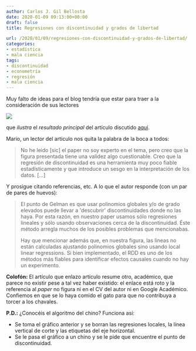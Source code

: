 ```yaml
---
author: Carlos J. Gil Bellosta
date: 2020-01-09 09:13:00+00:00
draft: false
title: Regresiones con discontinuidad y grados de libertad

url: /2020/01/09/regresiones-con-discontinuidad-y-grados-de-libertad/
categories:
- estadística
- mala ciencia
tags:
- discontinuidad
- econometría
- regresión
- mala ciencia
---
```


Muy falto de ideas para el blog tendría que estar para traer a la consideración de sus lectores

![](/wp-uploads/2020/01/Imagen-2-32-768x558-1.png#center)

que _ilustra_ el _resultado principal_ del artículo discutido [aquí](https://nadaesgratis.es/admin/la-estabilidad-del-gobierno-en-la-era-de-la-fragmentacion-hacia-donde-vamos-y-que-podemos-hacer).

Mario, un lector del artículo nos quita la palabra de la boca a todos:

>No he leido [sic] el paper no soy experto en el tema, pero creo que la figura presentada tiene una validez algo cuestionable. Creo que la regresión de discontinuidad es una herramienta muy poco fiable estadísticamente y que introduce un sesgo en la interpretación de los datos. [...]

Y prosigue citando referencias, etc. A lo que el autor responde (con un par de pares de huevos):

>El punto de Gelman es que usar polinomios globales y/o de grado elevados puede llevar a 'descubrir' discontinuidades donde no las haya. Por esta razón, en nuestro paper usamos sólo regresiones lineales y sólo usando observaciones cerca de la discontinuidad. Éste método arregla muchos de los posibles problemas que mencionabas.
>
> Hay que mencionar además que, en nuestra figura, las lineas no están calculadas ajustando polinomios globales sino usando local linear regressions. Si bien implementado, el RDD es uno de los métodos más fiables para identificar efectos causales cuando no hay un experimento.


**Colofón:** El artículo que enlazo artículo resume otro, académico, que parece no existir pese a tal vez haber existido: el enlace está roto y la referencia al _paper_ no figura ni en el CV del autor ni en Google Académico. Confiemos en que se lo haya comido el gato para que no contribuya a torcer a los chavales.

**P.D.:** ¿Conocéis el algoritmo del chino? Funciona así:

* Se toma el gráfico anterior y se borran las regresiones locales, la línea vertical de corte y las etiquetas del eje horizontal.
* Se le pasa el gráfico a un chino y se le pide que encuentre el punto de discontinuidad.

